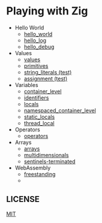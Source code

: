 # Playing with Zig

* Hello World
  * [hello_world](/hello_world/hello_world.zig)
  * [hello_log](/hello_world/hello_log.zig)
  * [hello_debug](/hello_world/hello_debug.zig)
* Values
  * [values](/values/values.zig)
  * [primitives](/values/primitives.zig)
  * [string_literals (test)](/values/string_literals.test.zig)
  * [assignment (test)](/values/assignment.test.zig)
* Variables
  * [container_level](/variables/container_level.test.zig)
  * [identifiers](/variables/identifiers.test.zig)
  * [locals](/variables/locals.test.zig)
  * [namespaced_container_level](/variables/namespaced_container_level.test.zig)
  * [static_locals](/variables/static_locals.test.zig)
  * [thread_local](/variables/thread_local.test.zig)
* Operators
  * [operators](/operators/operators.test.zig)
* Arrays
  * [arrays](/arrays/arrays.test.zig)
  * [multidimensionals](/arrays/multidimensionals.test.zig)
  * [sentinels-terminated](/arrays/sentinels-terminated.test.zig)
* WebAssembly
  * [freestanding](/wasm/freestanding/README.md)
  * 

## LICENSE

[MIT](LICENSE)
